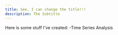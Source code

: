 ```yaml
---
title: See, I can change the title!!!
description: The Subtitle
---
```


Here is some stuff I've created:
-Time Series Analysis
